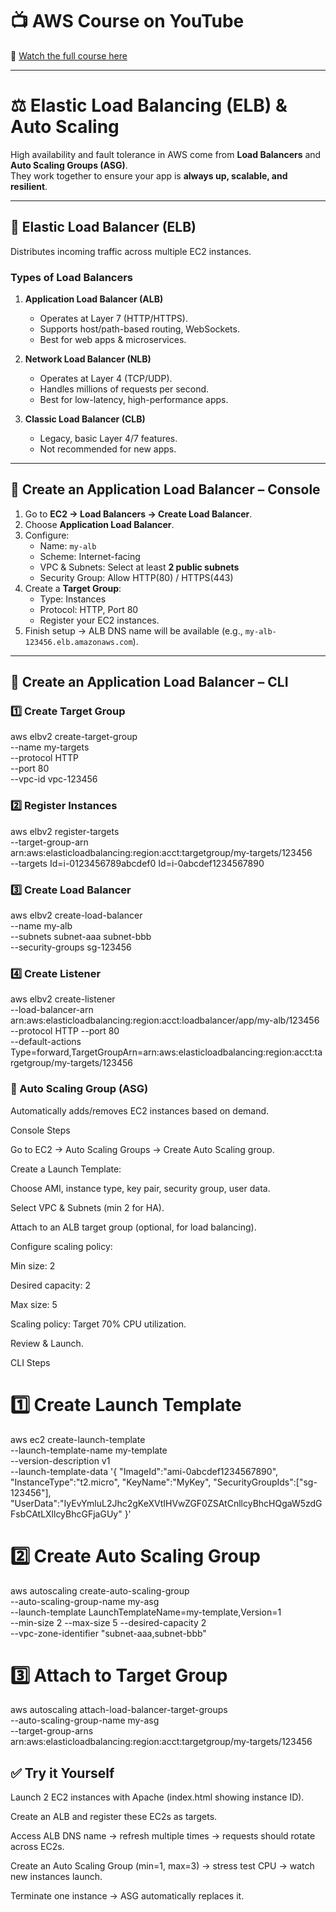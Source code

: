 # 📺 AWS Course on YouTube  
🎥 [Watch the full course here](https://youtu.be/R6yysJg_rKE?list=PLJB9b1bbB85EabGxfihssYhe46dZRHXfn)

---

# ⚖️ Elastic Load Balancing (ELB) & Auto Scaling

High availability and fault tolerance in AWS come from **Load Balancers** and **Auto Scaling Groups (ASG)**.  
They work together to ensure your app is **always up, scalable, and resilient**.

---

## 📌 Elastic Load Balancer (ELB)

Distributes incoming traffic across multiple EC2 instances.

### Types of Load Balancers
1. **Application Load Balancer (ALB)**  
   - Operates at Layer 7 (HTTP/HTTPS).  
   - Supports host/path-based routing, WebSockets.  
   - Best for web apps & microservices.  

2. **Network Load Balancer (NLB)**  
   - Operates at Layer 4 (TCP/UDP).  
   - Handles millions of requests per second.  
   - Best for low-latency, high-performance apps.  

3. **Classic Load Balancer (CLB)**  
   - Legacy, basic Layer 4/7 features.  
   - Not recommended for new apps.  

---

## 📌 Create an Application Load Balancer – Console

1. Go to **EC2 → Load Balancers → Create Load Balancer**.  
2. Choose **Application Load Balancer**.  
3. Configure:
   - Name: `my-alb`  
   - Scheme: Internet-facing  
   - VPC & Subnets: Select at least **2 public subnets**  
   - Security Group: Allow HTTP(80) / HTTPS(443)  
4. Create a **Target Group**:
   - Type: Instances  
   - Protocol: HTTP, Port 80  
   - Register your EC2 instances.  
5. Finish setup → ALB DNS name will be available (e.g., `my-alb-123456.elb.amazonaws.com`).  

---

## 📌 Create an Application Load Balancer – CLI

### 1️⃣ Create Target Group

aws elbv2 create-target-group \
  --name my-targets \
  --protocol HTTP \
  --port 80 \
  --vpc-id vpc-123456

### 2️⃣ Register Instances
aws elbv2 register-targets \
  --target-group-arn arn:aws:elasticloadbalancing:region:acct:targetgroup/my-targets/123456 \
  --targets Id=i-0123456789abcdef0 Id=i-0abcdef1234567890

### 3️⃣ Create Load Balancer
aws elbv2 create-load-balancer \
  --name my-alb \
  --subnets subnet-aaa subnet-bbb \
  --security-groups sg-123456

### 4️⃣ Create Listener
aws elbv2 create-listener \
  --load-balancer-arn arn:aws:elasticloadbalancing:region:acct:loadbalancer/app/my-alb/123456 \
  --protocol HTTP --port 80 \
  --default-actions Type=forward,TargetGroupArn=arn:aws:elasticloadbalancing:region:acct:targetgroup/my-targets/123456

### 📌 Auto Scaling Group (ASG)

Automatically adds/removes EC2 instances based on demand.

Console Steps

Go to EC2 → Auto Scaling Groups → Create Auto Scaling group.

Create a Launch Template:

Choose AMI, instance type, key pair, security group, user data.

Select VPC & Subnets (min 2 for HA).

Attach to an ALB target group (optional, for load balancing).

Configure scaling policy:

Min size: 2

Desired capacity: 2

Max size: 5

Scaling policy: Target 70% CPU utilization.

Review & Launch.

CLI Steps
# 1️⃣ Create Launch Template
aws ec2 create-launch-template \
  --launch-template-name my-template \
  --version-description v1 \
  --launch-template-data '{
    "ImageId":"ami-0abcdef1234567890",
    "InstanceType":"t2.micro",
    "KeyName":"MyKey",
    "SecurityGroupIds":["sg-123456"],
    "UserData":"IyEvYmluL2Jhc2gKeXVtIHVwZGF0ZSAtCnllcyBhcHQgaW5zdGFsbCAtLXllcyBhcGFjaGUy"
  }'

# 2️⃣ Create Auto Scaling Group
aws autoscaling create-auto-scaling-group \
  --auto-scaling-group-name my-asg \
  --launch-template LaunchTemplateName=my-template,Version=1 \
  --min-size 2 --max-size 5 --desired-capacity 2 \
  --vpc-zone-identifier "subnet-aaa,subnet-bbb"

# 3️⃣ Attach to Target Group
aws autoscaling attach-load-balancer-target-groups \
  --auto-scaling-group-name my-asg \
  --target-group-arns arn:aws:elasticloadbalancing:region:acct:targetgroup/my-targets/123456

## ✅ Try it Yourself

Launch 2 EC2 instances with Apache (index.html showing instance ID).

Create an ALB and register these EC2s as targets.

Access ALB DNS name → refresh multiple times → requests should rotate across EC2s.

Create an Auto Scaling Group (min=1, max=3) → stress test CPU → watch new instances launch.

Terminate one instance → ASG automatically replaces it.